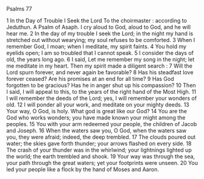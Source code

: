 Psalms 77

1	In the Day of Trouble I Seek the Lord To the choirmaster : according to Jeduthun. A Psalm of Asaph. I cry aloud to God, aloud to God, and he will hear me.
2	In the day of my trouble I seek the Lord; in the night my hand is stretched out without wearying; my soul refuses to be comforted.
3	When I remember God, I moan; when I meditate, my spirit faints.
4	You hold my eyelids open; I am so troubled that I cannot speak.
5	I consider the days of old, the years long ago.
6	I said, Let me remember my song in the night; let me meditate in my heart. Then my spirit made a diligent search :
7	Will the Lord spurn forever, and never again be favorable?
8	Has his steadfast love forever ceased? Are his promises at an end for all time?
9	Has God forgotten to be gracious? Has he in anger shut up his compassion?
10	Then I said, I will appeal to this, to the years of the right hand of the Most High.
11	I will remember the deeds of the Lord; yes, I will remember your wonders of old.
12	I will ponder all your work, and meditate on your mighty deeds.
13	Your way, O God, is holy. What god is great like our God?
14	You are the God who works wonders; you have made known your might among the peoples.
15	You with your arm redeemed your people, the children of Jacob and Joseph.
16	When the waters saw you, O God, when the waters saw you, they were afraid; indeed, the deep trembled.
17	The clouds poured out water; the skies gave forth thunder; your arrows flashed on every side.
18	The crash of your thunder was in the whirlwind; your lightnings lighted up the world; the earth trembled and shook.
19	Your way was through the sea, your path through the great waters; yet your footprints were unseen.
20	You led your people like a flock by the hand of Moses and Aaron.

